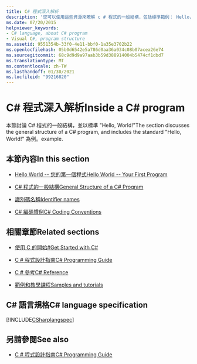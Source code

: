 ```yaml
---
title: C# 程式深入解析
description: '您可以使用這些資源來瞭解 c # 程式的一般結構，包括標準範例： Hello，World！'
ms.date: 07/20/2015
helpviewer_keywords:
- C# language, about C# program
- Visual C#, program structure
ms.assetid: 9551354b-33f0-4e11-bbf0-1a35e3702b22
ms.openlocfilehash: 05b0d6542e5a786d0aa36a034c08b07acea26e74
ms.sourcegitcommit: 68c9d9d9a97aab3b59d388914004b5474cf1dbd7
ms.translationtype: MT
ms.contentlocale: zh-TW
ms.lasthandoff: 01/30/2021
ms.locfileid: "99216820"
---
```

# <a name="inside-a-c-program"></a><span data-ttu-id="0ee3a-103">C# 程式深入解析</span><span class="sxs-lookup"><span data-stu-id="0ee3a-103">Inside a C# program</span></span>

<span data-ttu-id="0ee3a-104">本節討論 C# 程式的一般結構，並以標準 "Hello, World!"</span><span class="sxs-lookup"><span data-stu-id="0ee3a-104">The section discusses the general structure of a C# program, and includes the standard "Hello, World!"</span></span> <span data-ttu-id="0ee3a-105">為例。</span><span class="sxs-lookup"><span data-stu-id="0ee3a-105">example.</span></span>

## <a name="in-this-section"></a><span data-ttu-id="0ee3a-106">本節內容</span><span class="sxs-lookup"><span data-stu-id="0ee3a-106">In this section</span></span>

- [<span data-ttu-id="0ee3a-107">Hello World -- 您的第一個程式</span><span class="sxs-lookup"><span data-stu-id="0ee3a-107">Hello World -- Your First Program</span></span>](hello-world-your-first-program.md)

- [<span data-ttu-id="0ee3a-108">C# 程式的一般結構</span><span class="sxs-lookup"><span data-stu-id="0ee3a-108">General Structure of a C# Program</span></span>](general-structure-of-a-csharp-program.md)

- [<span data-ttu-id="0ee3a-109">識別碼名稱</span><span class="sxs-lookup"><span data-stu-id="0ee3a-109">Identifier names</span></span>](identifier-names.md)

- [<span data-ttu-id="0ee3a-110">C# 編碼慣例</span><span class="sxs-lookup"><span data-stu-id="0ee3a-110">C# Coding Conventions</span></span>](coding-conventions.md)

## <a name="related-sections"></a><span data-ttu-id="0ee3a-111">相關章節</span><span class="sxs-lookup"><span data-stu-id="0ee3a-111">Related sections</span></span>

- [<span data-ttu-id="0ee3a-112">使用 C 的開始#</span><span class="sxs-lookup"><span data-stu-id="0ee3a-112">Get Started with C#</span></span>](../../tour-of-csharp/index.md)

- [<span data-ttu-id="0ee3a-113">C # 程式設計指南</span><span class="sxs-lookup"><span data-stu-id="0ee3a-113">C# Programming Guide</span></span>](../index.md)

- [<span data-ttu-id="0ee3a-114">C # 參考</span><span class="sxs-lookup"><span data-stu-id="0ee3a-114">C# Reference</span></span>](../../language-reference/index.md)

- [<span data-ttu-id="0ee3a-115">範例和教學課程</span><span class="sxs-lookup"><span data-stu-id="0ee3a-115">Samples and tutorials</span></span>](../../../samples-and-tutorials/index.md)

## <a name="c-language-specification"></a><span data-ttu-id="0ee3a-116">C# 語言規格</span><span class="sxs-lookup"><span data-stu-id="0ee3a-116">C# language specification</span></span>

[!INCLUDE[CSharplangspec](~/includes/csharplangspec-md.md)]

## <a name="see-also"></a><span data-ttu-id="0ee3a-117">另請參閱</span><span class="sxs-lookup"><span data-stu-id="0ee3a-117">See also</span></span>

- [<span data-ttu-id="0ee3a-118">C # 程式設計指南</span><span class="sxs-lookup"><span data-stu-id="0ee3a-118">C# Programming Guide</span></span>](../index.md)
